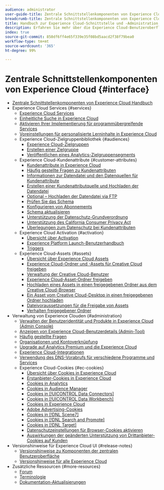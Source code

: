 ```yaml
---
audience: administrator
user-guide-title: Zentrale Schnittstellenkomponenten von Experience Cloud
breadcrumb-title: Zentrale Schnittstellenkomponenten von Experience Cloud
title: Handbuch zur Experience Cloud-Schnittstelle und -Administration
description: Erfahren Sie mehr über die Experience Cloud-Benutzeroberfläche und die Voreinstellungen für Benutzerkonten. Erfahren Sie, wie Sie nach Geschäftsobjekten suchen sowie Benutzer und Produkte verwalten. Konfigurieren Sie Kundenattribute, die Zielgruppenbibliothek sowie Cookies und geben Sie Experience Cloud-Assets frei.
index: true
source-git-commit: 850df6ff4e65f339e35f08bd5aacd2f38f79bea0
workflow-type: tm+mt
source-wordcount: '365'
ht-degree: 99%

---
```



# Zentrale Schnittstellenkomponenten von Experience Cloud {#interface}

+ [Zentrale Schnittstellenkomponenten von Experience Cloud Handbuch](experience-cloud.md)
+ Experience Cloud Services {#services}
   + [Experience Cloud Services](core-services-landing.md)
   + [Einheitliche Suche in Experience Cloud](search-experience-cloud.md)
   + [Aktivieren Ihrer Implementierung für programmübergreifende Services](core-services.md)
   + [Voreinstellungen für personalisierte Lerninhalte in Experience Cloud](personalized-learning-preferences.md)
   + Experience Cloud-Zielgruppenbibliothek {#audiences}
      + [Experience Cloud-Zielgruppen](audience-library.md)
      + [Erstellen einer Zielgruppe](t-audience-create.md)
      + [Veröffentlichen eines Analytics-Zielgruppensegments](t-publish-audience-segment.md)
   + Experience Cloud-Kundenattribute {#customer-attributes}
      + [Kundenattribute in Experience Cloud](attributes.md)
      + [Häufig gestellte Fragen zu Kundenattributen](faq-crs.md)
      + [Informationen zur Datendatei und den Datenquellen für Kundenattribute](crs-data-file.md)
      + [Erstellen einer Kundenattributquelle und Hochladen der Datendatei](t-crs-usecase.md)
      + [Optional – Hochladen der Datendatei via FTP](t-upload-attributes-ftp.md)
      + [Prüfen Sie das Schema](validate-schema.md)
      + [Konfigurieren von Abonnements](subscription.md)
      + [Schema aktualisieren](t-update-schema.md)
      + [Unterstützung der Datenschutz-Grundverordnung](gdpr.md)
      + [Unterstützung des California Consumer Privacy Act](ccpa.md)
      + [Überlegungen zum Datenschutz bei Kundenattributen](privacy-mac.md)
   + Experience Cloud Activation {#activation}
      + [Übersicht über Activation](activation.md)
      + [Experience Platform Launch-Benutzerhandbuch](https://experienceleague.adobe.com/docs/experience-platform/landing/home.html?lang=de)
      + [Triggers](triggers.md)
   + Experience Cloud-Assets {#assets}
      + [Übersicht über Experience Cloud Assets](experience-cloud-assets.md)
      + [Experience Cloud-Ordner und -Assets für Creative Cloud freigeben](creative-cloud.md)
      + [Verwaltung der Creative Cloud-Benutzer](t-admin-add-cc-user.md)
      + [Experience Cloud-Asset-Ordner freigeben](t-share-creative-cloud.md)
      + [Hochladen eines Assets in einen freigegebenen Ordner aus dem Creative Cloud-Browser](t-upload-asset-cc.md)
      + [Ein Asset vom Creative Cloud-Desktop in einen freigegebenen Ordner hochladen](t-cc-asset-upload-thor.md)
      + [Dateivoraussetzungen für die Freigabe von Assets](assets-file-reqs.md)
      + [Verhalten freigegebener Ordner](asset-behavior.md)
+ Verwaltung von Experience Clouden {#administration}
   + [Verwalten der Benutzeridentität und Produkte in Experience Cloud (Admin Console)](admin-getting-started.md)
   + [Anzeigen von Experience Cloud-Benutzerdetails (Admin-Tool)](admin-tool-experience-cloud.md)
   + [Häufig gestellte Fragen](faq.md)
   + [Organisationen und Kontoverknüpfung](organizations.md)
   + [Upgrade auf Analytics Premium und die Experience Cloud](upgrade-to-analytics-premium.md)
   + [Experience Cloud-Integrationen](marketing-cloud-integrations.md)
   + [Verwendung des DNS-Vorabrufs für verschiedene Programme und Services](dns-prefetch.md)
   + Experience Cloud-Cookies {#ec-cookies}
      + [Übersicht über Cookies in Experience Cloud](cookies-privacy.md)
      + [Erstanbieter-Cookies in Experience Cloud](cookies-first-party.md)
      + [Cookies in Analytics](cookies-analytics.md)
      + [Cookies in Audience Manager](cookies-am.md)
      + [Cookies in [!UICONTROL Data Connectors]](cookies-dc.md)
      + [Cookies in [!UICONTROL Data Workbench]](cookies-insight.md)
      + [Cookies in Experience Cloud](cookies-mc.md)
      + [Adobe Advertising-Cookies](cookies-advertising-cloud.md)
      + [Cookies in [!DNL Scene7]](cookies-s7.md)
      + [Cookies in [!DNL Search and Promote]](cookies-snp.md)
      + [Cookies in [!DNL Target]](cookies-target.md)
      + [Datenschutzeinstellungen für Browser-Cookies aktivieren](browser-cookie-settings.md)
      + [Auswirkungen der geänderten Unterstützung von Drittanbieter-Cookies auf Kunden](cookies-thirdparty.md)
+ Versionshinweise für Experience Cloud UI {#release-notes}
   + [Versionshinweise zu Komponenten der zentralen Benutzeroberfläche](release-notes.md)
   + [Versionshinweise für alle Experience Cloud](https://experienceleague.adobe.com/docs/release-notes/experience-cloud/current.html?lang=de)
+ Zusätzliche Ressourcen {#more-resources}
   + [Forum](https://experienceleaguecommunities.adobe.com/)
   + [Terminologie](terms.md)
   + [Dokumentation-Aktualisierungen](doc-updates.md)
